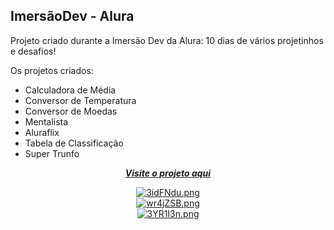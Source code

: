 ## ImersãoDev - Alura<br/>
Projeto criado durante a Imersão Dev da Alura: 10 dias de vários projetinhos e desafios! </br>

Os projetos criados:</br>
  - Calculadora de Média
  - Conversor de Temperatura
  - Conversor de Moedas
  - Mentalista
  - Aluraflix
  - Tabela de Classificação
  - Super Trunfo


<div align="center">
   
[***Visite o projeto aqui***](https://imersaodev-alura.vercel.app/)<br />


[![3idFNdu.png](https://i.imgur.com/3idFNdu.png)](https://imgur.com/3idFNdu) <br />
[![wr4jZSB.png](https://i.imgur.com/wr4jZSB.png)](https://imgur.com/wr4jZSB) <br />
[![3YR1I3n.png](https://i.imgur.com/3YR1I3n.png)](https://imgur.com/3YR1I3n)
</div>


